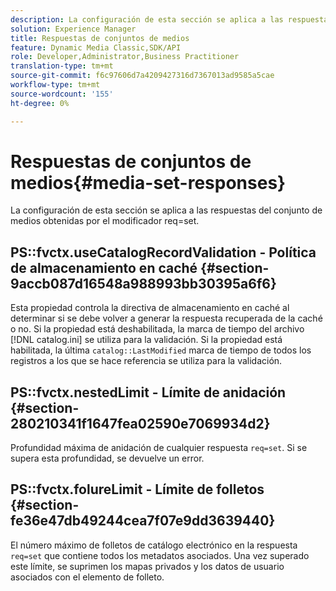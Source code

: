 ```yaml
---
description: La configuración de esta sección se aplica a las respuestas del conjunto de medios obtenidas por el modificador req=set.
solution: Experience Manager
title: Respuestas de conjuntos de medios
feature: Dynamic Media Classic,SDK/API
role: Developer,Administrator,Business Practitioner
translation-type: tm+mt
source-git-commit: f6c97606d7a4209427316d7367013ad9585a5cae
workflow-type: tm+mt
source-wordcount: '155'
ht-degree: 0%

---
```



# Respuestas de conjuntos de medios{#media-set-responses}

La configuración de esta sección se aplica a las respuestas del conjunto de medios obtenidas por el modificador req=set.

## PS::fvctx.useCatalogRecordValidation - Política de almacenamiento en caché {#section-9accb087d16548a988993bb30395a6f6}

Esta propiedad controla la directiva de almacenamiento en caché al determinar si se debe volver a generar la respuesta recuperada de la caché o no. Si la propiedad está deshabilitada, la marca de tiempo del archivo [!DNL catalog.ini] se utiliza para la validación. Si la propiedad está habilitada, la última `catalog::LastModified` marca de tiempo de todos los registros a los que se hace referencia se utiliza para la validación.

## PS::fvctx.nestedLimit - Límite de anidación {#section-280210341f1647fea02590e7069934d2}

Profundidad máxima de anidación de cualquier respuesta `req=set`. Si se supera esta profundidad, se devuelve un error.

## PS::fvctx.folureLimit - Límite de folletos {#section-fe36e47db49244cea7f07e9dd3639440}

El número máximo de folletos de catálogo electrónico en la respuesta `req=set` que contiene todos los metadatos asociados. Una vez superado este límite, se suprimen los mapas privados y los datos de usuario asociados con el elemento de folleto.
